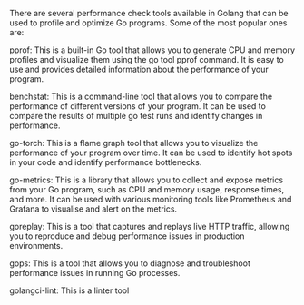 There are several performance check tools available in Golang that can be used to profile and optimize Go programs. Some of the most popular ones are:

pprof: This is a built-in Go tool that allows you to generate CPU and memory profiles and visualize them using the go tool pprof command. It is easy to use and provides detailed information about the performance of your program.

benchstat: This is a command-line tool that allows you to compare the performance of different versions of your program. It can be used to compare the results of multiple go test runs and identify changes in performance.

go-torch: This is a flame graph tool that allows you to visualize the performance of your program over time. It can be used to identify hot spots in your code and identify performance bottlenecks.

go-metrics: This is a library that allows you to collect and expose metrics from your Go program, such as CPU and memory usage, response times, and more. It can be used with various monitoring tools like Prometheus and Grafana to visualise and alert on the metrics.

goreplay: This is a tool that captures and replays live HTTP traffic, allowing you to reproduce and debug performance issues in production environments.

gops: This is a tool that allows you to diagnose and troubleshoot performance issues in running Go processes.

golangci-lint: This is a linter tool